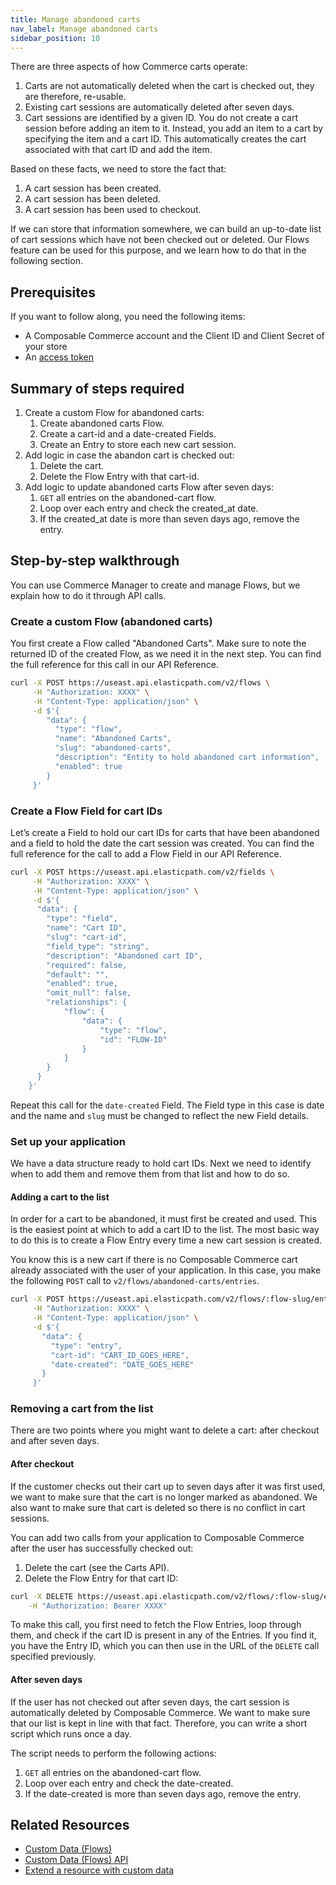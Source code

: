 ```yaml
---
title: Manage abandoned carts
nav_label: Manage abandoned carts
sidebar_position: 10
---
```


There are three aspects of how Commerce carts operate:

1. Carts are not automatically deleted when the cart is checked out, they are therefore, re-usable.
2. Existing cart sessions are automatically deleted after seven days.
3. Cart sessions are identified by a given ID. You do not create a cart session before adding an item to it. Instead, you add an item to a cart by specifying the item and a cart ID. This automatically creates the cart associated with that cart ID and add the item.

Based on these facts, we need to store the fact that:

1. A cart session has been created.
2. A cart session has been deleted.
3. A cart session has been used to checkout.

If we can store that information somewhere, we can build an up-to-date list of cart sessions which have not been checked out or deleted. Our Flows feature can be used for this purpose, and we learn how to do that in the following section.

## Prerequisites

If you want to follow along, you need the following items:

- A Composable Commerce account and the Client ID and Client Secret of your store
- An [access token](/docs/api-overview/your-first-api-request#get-an-access-token)

## Summary of steps required

1. Create a custom Flow for abandoned carts:
    1. Create abandoned carts Flow.
    2. Create a cart-id and a date-created Fields.
    3. Create an Entry to store each new cart session.
2. Add logic in case the abandon cart is checked out:
    1. Delete the cart.
    2. Delete the Flow Entry with that cart-id.
3. Add logic to update abandoned carts Flow after seven days:
    1. `GET` all entries on the abandoned-cart flow.
    2. Loop over each entry and check the created_at date.
    3. If the created_at date is more than seven days ago, remove the entry.

## Step-by-step walkthrough

You can use Commerce Manager to create and manage Flows, but we explain how to do it through API calls.

### Create a custom Flow (abandoned carts)

You first create a Flow called "Abandoned Carts". Make sure to note the returned ID of the created Flow, as we need it in the next step. You can find the full reference for this call in our API Reference.

```sh
curl -X POST https://useast.api.elasticpath.com/v2/flows \
     -H "Authorization: XXXX" \
     -H "Content-Type: application/json" \
     -d $'{
        "data": {
          "type": "flow",
          "name": "Abandoned Carts",
          "slug": "abandoned-carts",
          "description": "Entity to hold abandoned cart information",
          "enabled": true
        }
     }'
```

### Create a Flow Field for cart IDs

Letʼs create a Field to hold our cart IDs for carts that have been abandoned and a field to hold the date the cart session was created. You can find the full reference for the call to add a Flow Field in our API Reference.

```sh
curl -X POST https://useast.api.elasticpath.com/v2/fields \
     -H "Authorization: XXXX" \
     -H "Content-Type: application/json" \
     -d $'{
      "data": {
        "type": "field",
        "name": "Cart ID",
        "slug": "cart-id",
        "field_type": "string",
        "description": "Abandoned cart ID",
        "required": false,
        "default": "",
        "enabled": true,
        "omit_null": false,
        "relationships": {
            "flow": {
                "data": {
                    "type": "flow",
                    "id": "FLOW-ID"
                }
            }
        }
      }
    }'
```

Repeat this call for the `date-created` Field. The Field type in this case is date and the name and `slug` must be changed to reflect the new Field details.

### Set up your application

We have a data structure ready to hold cart IDs. Next we need to identify when to add them and remove them from that list and how to do so.

#### Adding a cart to the list

In order for a cart to be abandoned, it must first be created and used. This is the easiest point at which to add a cart ID to the list. The most basic way to do this is to create a Flow Entry every time a new cart session is created.

You know this is a new cart if there is no Composable Commerce cart already associated with the user of your application. In this case, you make the following `POST` call to `v2/flows/abandoned-carts/entries`.

```sh
curl -X POST https://useast.api.elasticpath.com/v2/flows/:flow-slug/entries \
     -H "Authorization: XXXX" \
     -H "Content-Type: application/json" \
     -d $'{
       "data": {
         "type": "entry",
         "cart-id": "CART_ID_GOES_HERE",
         "date-created": "DATE_GOES_HERE"
       }
     }'
```

### Removing a cart from the list

There are two points where you might want to delete a cart: after checkout and after seven days.

#### After checkout

If the customer checks out their cart up to seven days after it was first used, we want to make sure that the cart is no longer marked as abandoned. We also want to make sure that cart is deleted so there is no conflict in cart sessions.

You can add two calls from your application to Composable Commerce after the user has successfully checked out:

1. Delete the cart (see the Carts API).
2. Delete the Flow Entry for that cart ID:

```sh
curl -X DELETE https://useast.api.elasticpath.com/v2/flows/:flow-slug/entries/:entry-id \
    -H "Authorization: Bearer XXXX"
```

To make this call, you first need to fetch the Flow Entries, loop through them, and check if the cart ID is present in any of the Entries. If you find it, you have the Entry ID, which you can then use in the URL of the `DELETE` call specified previously.

#### After seven days

If the user has not checked out after seven days, the cart session is automatically deleted by Composable Commerce. We want to make sure that our list is kept in line with that fact. Therefore, you can write a short script which runs once a day.

The script needs to perform the following actions:

1. `GET` all entries on the abandoned-cart flow.
2. Loop over each entry and check the date-created.
3. If the date-created is more than seven days ago, remove the entry.

## Related Resources

- [Custom Data (Flows)](/docs/custom-data/custom-data-flows)
- [Custom Data (Flows) API](/docs/custom-data/custom-data-flows-api/custom-data-flows-api-overview)
- [Extend a resource with custom data](/docs/custom-data/extend-any-resource)
